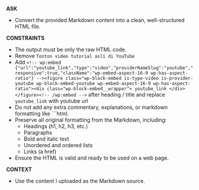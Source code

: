 __ASK__
- Convert the provided Markdown content into a clean, well-structured HTML file.

__CONSTRAINTS__
- The output must be only the raw HTML code.
- Remove `Tonton video tutorial asli di YouTube` 
- Add `<!-- wp:embed {"url":"youtube_link","type":"video","providerNameSlug":"youtube","responsive":true,"className":"wp-embed-aspect-16-9 wp-has-aspect-ratio"} --><figure class="wp-block-embed is-type-video is-provider-youtube wp-block-embed-youtube wp-embed-aspect-16-9 wp-has-aspect-ratio"><div class="wp-block-embed__wrapper"> youtube_link </div></figure><!-- /wp:embed -->` after heading / title and replace `youtube_link` with youtube url
- Do not add any extra commentary, explanations, or markdown formatting like ```html.
- Preserve all original formatting from the Markdown, including:
    - Headings (h1, h2, h3, etc.)
    - Paragraphs
    - Bold and italic text
    - Unordered and ordered lists
    - Links (a href)
- Ensure the HTML is valid and ready to be used on a web page.

__CONTEXT__
- Use the content I uploaded as the Markdown source.
